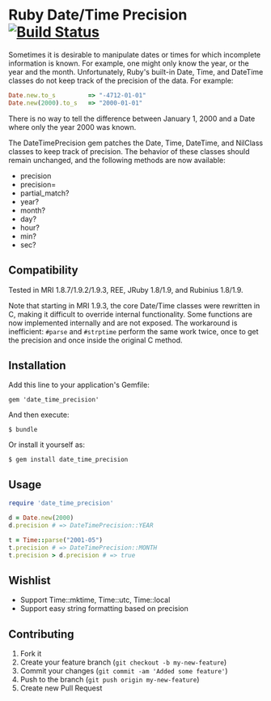 # Ruby Date/Time Precision [![Build Status](https://travis-ci.org/Spokeo/date_time_precision.png?branch=master)](https://travis-ci.org/Spokeo/date_time_precision)

Sometimes it is desirable to manipulate dates or times for which incomplete information is known.
For example, one might only know the year, or the year and the month.
Unfortunately, Ruby's built-in Date, Time, and DateTime classes do not keep track of the precision of the data.
For example:

```ruby
Date.new.to_s         => "-4712-01-01"
Date.new(2000).to_s   => "2000-01-01"
```

There is no way to tell the difference between January 1, 2000 and a Date where only the year 2000 was known.

The DateTimePrecision gem patches the Date, Time, DateTime, and NilClass classes to keep track of precision.
The behavior of these classes should remain unchanged, and the following methods are now available:

*    precision
*    precision=
*    partial_match?
*    year?
*    month?
*    day?
*    hour?
*    min?
*    sec?

## Compatibility

Tested in MRI 1.8.7/1.9.2/1.9.3, REE, JRuby 1.8/1.9, and Rubinius 1.8/1.9.

Note that starting in MRI 1.9.3, the core Date/Time classes were rewritten in C, making it difficult to
override internal functionality. Some functions are now implemented internally and are not exposed.
The workaround is inefficient: `#parse` and `#strptime` perform the same work twice, once to get the precision and once inside the original C method.

## Installation

Add this line to your application's Gemfile:

    gem 'date_time_precision'

And then execute:

    $ bundle

Or install it yourself as:

    $ gem install date_time_precision
 
## Usage

```ruby
require 'date_time_precision'

d = Date.new(2000)
d.precision # => DateTimePrecision::YEAR

t = Time::parse("2001-05")
t.precision # => DateTimePrecision::MONTH
t.precision > d.precision # => true
```

## Wishlist

*   Support Time::mktime, Time::utc, Time::local
*   Support easy string formatting based on precision

## Contributing

1. Fork it
2. Create your feature branch (`git checkout -b my-new-feature`)
3. Commit your changes (`git commit -am 'Added some feature'`)
4. Push to the branch (`git push origin my-new-feature`)
5. Create new Pull Request

